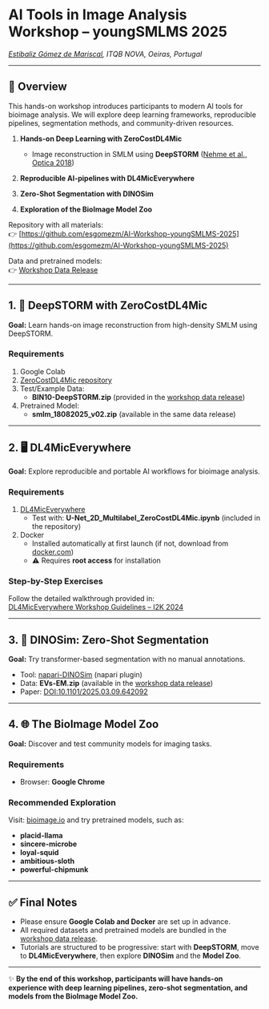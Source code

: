 # AI Tools in Image Analysis Workshop – youngSMLMS 2025  
*[Estibaliz Gómez de Mariscal](https://henriqueslab.org/pages/egdmariscal), ITQB NOVA, Oeiras, Portugal*  

---

## 📌 Overview  
This hands-on workshop introduces participants to modern AI tools for bioimage analysis. We will explore deep learning frameworks, reproducible pipelines, segmentation methods, and community-driven resources.  

1. **Hands-on Deep Learning with ZeroCostDL4Mic**  
   - Image reconstruction in SMLM using **DeepSTORM** ([Nehme et al., Optica 2018](https://www.osapublishing.org/optica/abstract.cfm?uri=optica-5-4-458))  

2. **Reproducible AI-pipelines with DL4MicEverywhere**  

3. **Zero-Shot Segmentation with DINOSim**  

4. **Exploration of the BioImage Model Zoo**  

Repository with all materials:  
👉 [https://github.com/esgomezm/AI-Workshop-youngSMLMS-2025](https://github.com/esgomezm/AI-Workshop-youngSMLMS-2025)  

Data and pretrained models:  
👉 [Workshop Data Release](https://github.com/esgomezm/AI-Workshop-youngSMLMS-2025/releases/tag/data)  

---

## 1. 🔬 DeepSTORM with ZeroCostDL4Mic  

**Goal:** Learn hands-on image reconstruction from high-density SMLM using DeepSTORM.  

### Requirements
1. Google Colab  
2. [ZeroCostDL4Mic repository](https://github.com/HenriquesLab/ZeroCostDL4Mic)  
3. Test/Example Data:  
   - **BIN10-DeepSTORM.zip** (provided in the [workshop data release](https://github.com/esgomezm/AI-Workshop-youngSMLMS-2025/releases/tag/data))  
4. Pretrained Model:  
   - **smlm_18082025_v02.zip** (available in the same data release)   

---

## 2. 🖥️ DL4MicEverywhere  

**Goal:** Explore reproducible and portable AI workflows for bioimage analysis.  

### Requirements  
1. [DL4MicEverywhere](https://github.com/HenriquesLab/DL4MicEverywhere)  
   - Test with: **U-Net_2D_Multilabel_ZeroCostDL4Mic.ipynb** (included in the repository)  
2. Docker  
   - Installed automatically at first launch (if not, download from [docker.com](https://www.docker.com/))  
   - ⚠️ Requires **root access** for installation  

### Step-by-Step Exercises  
Follow the detailed walkthrough provided in:  
[DL4MicEverywhere Workshop Guidelines – I2K 2024](https://gist.github.com/esgomezm/fe455b3a5c5fdd6e33c0958ddcf331ed)  

---

## 3. 🧩 DINOSim: Zero-Shot Segmentation  

**Goal:** Try transformer-based segmentation with no manual annotations.  

- Tool: [napari-DINOSim](https://github.com/AAitorG/napari-DINOSim) (napari plugin)  
- Data: **EVs-EM.zip** (available in the [workshop data release](https://github.com/esgomezm/AI-Workshop-youngSMLMS-2025/releases/tag/data))  
- Paper: [DOI:10.1101/2025.03.09.642092](https://doi.org/10.1101/2025.03.09.642092)  

---

## 4. 🌐 The BioImage Model Zoo  

**Goal:** Discover and test community models for imaging tasks.  

### Requirements
- Browser: **Google Chrome**  

### Recommended Exploration  
Visit: [bioimage.io](https://bioimage.io/#/) and try pretrained models, such as:  
- **placid-llama**  
- **sincere-microbe**  
- **loyal-squid**  
- **ambitious-sloth**  
- **powerful-chipmunk**  

---

## ✅ Final Notes  
- Please ensure **Google Colab and Docker** are set up in advance.  
- All required datasets and pretrained models are bundled in the [workshop data release](https://github.com/esgomezm/AI-Workshop-youngSMLMS-2025/releases/tag/data).  
- Tutorials are structured to be progressive: start with **DeepSTORM**, move to **DL4MicEverywhere**, then explore **DINOSim** and the **Model Zoo**.  

---

✨ **By the end of this workshop, participants will have hands-on experience with deep learning pipelines, zero-shot segmentation, and models from the BioImage Model Zoo.**
